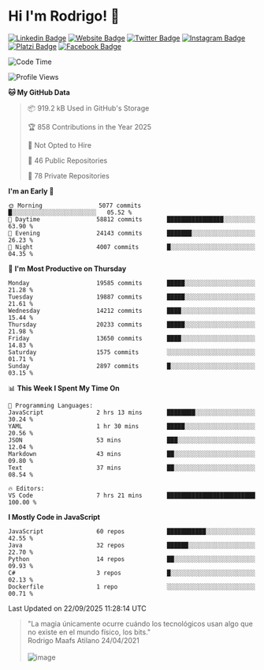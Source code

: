 # Hi I'm Rodrigo! 👋
[![Linkedin Badge](https://img.shields.io/badge/-rmaafs-blue?style=flat&logo=Linkedin&logoColor=white&link=https://www.linkedin.com/in/rmaafs/)](https://www.linkedin.com/in/rmaafs/)
[![Website Badge](https://img.shields.io/badge/-rmaafs.com-0a192f?style=flat&logo=Google-Chrome&logoColor=white&link=https://rmaafs.com)](https://rmaafs.com)
[![Twitter Badge](https://img.shields.io/badge/-@royendero-1ca0f1?style=flat&labelColor=1ca0f1&logo=twitter&logoColor=white&link=https://twitter.com/royendero)](https://twitter.com/royendero)
[![Instagram Badge](https://img.shields.io/badge/-@rmaafs-purple?style=flat&logo=instagram&logoColor=white&link=https://instagram.com/rmaafs/)](https://instagram.com/rmaafs)
[![Platzi Badge](https://img.shields.io/badge/-rmaafs-203845?style=flat&logo=Platzi&logoColor=98CA3F&link=https://platzi.com/p/rmaafs/)](https://platzi.com/p/rmaafs/)
[![Facebook Badge](https://img.shields.io/badge/-rmaafs-046CE4?style=flat&logo=Facebook&logoColor=white&link=https://www.facebook.com/rmaafs/)](https://www.facebook.com/rmaafs/)

<!--START_SECTION:waka-->
![Code Time](http://img.shields.io/badge/Code%20Time-3%2C611%20hrs%2033%20mins-blue)

![Profile Views](http://img.shields.io/badge/Profile%20Views-0-blue)

**🐱 My GitHub Data** 

> 📦 919.2 kB Used in GitHub's Storage 
 > 
> 🏆 858 Contributions in the Year 2025
 > 
> 🚫 Not Opted to Hire
 > 
> 📜 46 Public Repositories 
 > 
> 🔑 78 Private Repositories 
 > 
**I'm an Early 🐤** 

```text
🌞 Morning                5077 commits        █░░░░░░░░░░░░░░░░░░░░░░░░   05.52 % 
🌆 Daytime                58812 commits       ████████████████░░░░░░░░░   63.90 % 
🌃 Evening                24143 commits       ███████░░░░░░░░░░░░░░░░░░   26.23 % 
🌙 Night                  4007 commits        █░░░░░░░░░░░░░░░░░░░░░░░░   04.35 % 
```
📅 **I'm Most Productive on Thursday** 

```text
Monday                   19585 commits       █████░░░░░░░░░░░░░░░░░░░░   21.28 % 
Tuesday                  19887 commits       █████░░░░░░░░░░░░░░░░░░░░   21.61 % 
Wednesday                14212 commits       ████░░░░░░░░░░░░░░░░░░░░░   15.44 % 
Thursday                 20233 commits       █████░░░░░░░░░░░░░░░░░░░░   21.98 % 
Friday                   13650 commits       ████░░░░░░░░░░░░░░░░░░░░░   14.83 % 
Saturday                 1575 commits        ░░░░░░░░░░░░░░░░░░░░░░░░░   01.71 % 
Sunday                   2897 commits        █░░░░░░░░░░░░░░░░░░░░░░░░   03.15 % 
```


📊 **This Week I Spent My Time On** 

```text
💬 Programming Languages: 
JavaScript               2 hrs 13 mins       ████████░░░░░░░░░░░░░░░░░   30.24 % 
YAML                     1 hr 30 mins        █████░░░░░░░░░░░░░░░░░░░░   20.56 % 
JSON                     53 mins             ███░░░░░░░░░░░░░░░░░░░░░░   12.04 % 
Markdown                 43 mins             ██░░░░░░░░░░░░░░░░░░░░░░░   09.80 % 
Text                     37 mins             ██░░░░░░░░░░░░░░░░░░░░░░░   08.54 % 

🔥 Editors: 
VS Code                  7 hrs 21 mins       █████████████████████████   100.00 % 
```

**I Mostly Code in JavaScript** 

```text
JavaScript               60 repos            ███████████░░░░░░░░░░░░░░   42.55 % 
Java                     32 repos            ██████░░░░░░░░░░░░░░░░░░░   22.70 % 
Python                   14 repos            ██░░░░░░░░░░░░░░░░░░░░░░░   09.93 % 
C#                       3 repos             █░░░░░░░░░░░░░░░░░░░░░░░░   02.13 % 
Dockerfile               1 repo              ░░░░░░░░░░░░░░░░░░░░░░░░░   00.71 % 
```




 Last Updated on 22/09/2025 11:28:14 UTC
<!--END_SECTION:waka-->

> "La magia únicamente ocurre cuándo los tecnológicos usan algo que no existe en el mundo físico, los bits."<br>
>  Rodrigo Maafs Atilano 24/04/2021
<br><br>
![image](https://user-images.githubusercontent.com/47652130/116024039-ff6eb680-a612-11eb-8b42-290c8922697e.png)
